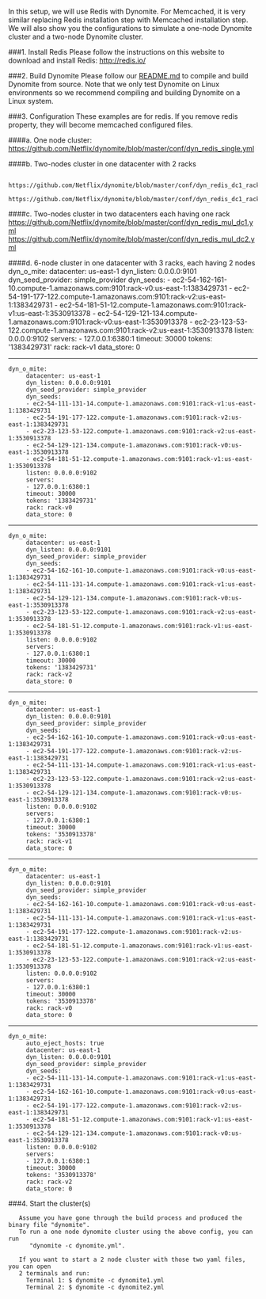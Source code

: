 In this setup, we will use Redis with Dynomite.  For Memcached, it is very similar replacing Redis installation step with Memcached installation step.  We will also show you the configurations to simulate a one-node Dynomite cluster and a two-node Dynomite cluster.

###1. Install Redis
Please follow the instructions on this website to download and install Redis: http://redis.io/

###2. Build Dynomite
Please follow our [README.md](https://github.com/Netflix/dynomite/blob/master/README.md) to compile and build Dynomite from source. Note that we only test Dynomite on Linux environments so we recommend compiling and building Dynomite on a Linux system.

###3. Configuration
These examples are for redis.  If you remove redis property, they will become memcached configured files.

####a. One node cluster: 
       https://github.com/Netflix/dynomite/blob/master/conf/dyn_redis_single.yml  

####b. Two-nodes cluster in one datacenter with 2 racks

       https://github.com/Netflix/dynomite/blob/master/conf/dyn_redis_dc1_rack1.yml
       https://github.com/Netflix/dynomite/blob/master/conf/dyn_redis_dc1_rack2.yml
    
####c. Two-nodes cluster in two datacenters each having one rack
       https://github.com/Netflix/dynomite/blob/master/conf/dyn_redis_mul_dc1.yml
       https://github.com/Netflix/dynomite/blob/master/conf/dyn_redis_mul_dc2.yml

####d. 6-node cluster in one datacenter with 3 racks, each having 2 nodes
    dyn_o_mite:
         datacenter: us-east-1
         dyn_listen: 0.0.0.0:9101
         dyn_seed_provider: simple_provider
         dyn_seeds:
         - ec2-54-162-161-10.compute-1.amazonaws.com:9101:rack-v0:us-east-1:1383429731
         - ec2-54-191-177-122.compute-1.amazonaws.com:9101:rack-v2:us-east-1:1383429731
         - ec2-54-181-51-12.compute-1.amazonaws.com:9101:rack-v1:us-east-1:3530913378
         - ec2-54-129-121-134.compute-1.amazonaws.com:9101:rack-v0:us-east-1:3530913378
         - ec2-23-123-53-122.compute-1.amazonaws.com:9101:rack-v2:us-east-1:3530913378
         listen: 0.0.0.0:9102
         servers:
         - 127.0.0.1:6380:1
         timeout: 30000
         tokens: '1383429731'
         rack: rack-v1
         data_store: 0

-----------------------------
    dyn_o_mite:
         datacenter: us-east-1
         dyn_listen: 0.0.0.0:9101
         dyn_seed_provider: simple_provider
         dyn_seeds:
         - ec2-54-111-131-14.compute-1.amazonaws.com:9101:rack-v1:us-east-1:1383429731
         - ec2-54-191-177-122.compute-1.amazonaws.com:9101:rack-v2:us-east-1:1383429731
         - ec2-23-123-53-122.compute-1.amazonaws.com:9101:rack-v2:us-east-1:3530913378
         - ec2-54-129-121-134.compute-1.amazonaws.com:9101:rack-v0:us-east-1:3530913378
         - ec2-54-181-51-12.compute-1.amazonaws.com:9101:rack-v1:us-east-1:3530913378
         listen: 0.0.0.0:9102
         servers:
         - 127.0.0.1:6380:1
         timeout: 30000
         tokens: '1383429731'
         rack: rack-v0
         data_store: 0

-----------------------------
    dyn_o_mite:
         datacenter: us-east-1
         dyn_listen: 0.0.0.0:9101
         dyn_seed_provider: simple_provider
         dyn_seeds:
         - ec2-54-162-161-10.compute-1.amazonaws.com:9101:rack-v0:us-east-1:1383429731
         - ec2-54-111-131-14.compute-1.amazonaws.com:9101:rack-v1:us-east-1:1383429731
         - ec2-54-129-121-134.compute-1.amazonaws.com:9101:rack-v0:us-east-1:3530913378
         - ec2-23-123-53-122.compute-1.amazonaws.com:9101:rack-v2:us-east-1:3530913378
         - ec2-54-181-51-12.compute-1.amazonaws.com:9101:rack-v1:us-east-1:3530913378
         listen: 0.0.0.0:9102
         servers:
         - 127.0.0.1:6380:1
         timeout: 30000
         tokens: '1383429731'
         rack: rack-v2
         data_store: 0

-----------------------------
    dyn_o_mite:
         datacenter: us-east-1
         dyn_listen: 0.0.0.0:9101
         dyn_seed_provider: simple_provider
         dyn_seeds:
         - ec2-54-162-161-10.compute-1.amazonaws.com:9101:rack-v0:us-east-1:1383429731
         - ec2-54-191-177-122.compute-1.amazonaws.com:9101:rack-v2:us-east-1:1383429731
         - ec2-54-111-131-14.compute-1.amazonaws.com:9101:rack-v1:us-east-1:1383429731
         - ec2-23-123-53-122.compute-1.amazonaws.com:9101:rack-v2:us-east-1:3530913378
         - ec2-54-129-121-134.compute-1.amazonaws.com:9101:rack-v0:us-east-1:3530913378
         listen: 0.0.0.0:9102
         servers:
         - 127.0.0.1:6380:1
         timeout: 30000
         tokens: '3530913378'
         rack: rack-v1
         data_store: 0

-----------------------------
    dyn_o_mite:
         datacenter: us-east-1
         dyn_listen: 0.0.0.0:9101
         dyn_seed_provider: simple_provider
         dyn_seeds:
         - ec2-54-162-161-10.compute-1.amazonaws.com:9101:rack-v0:us-east-1:1383429731
         - ec2-54-111-131-14.compute-1.amazonaws.com:9101:rack-v1:us-east-1:1383429731
         - ec2-54-191-177-122.compute-1.amazonaws.com:9101:rack-v2:us-east-1:1383429731
         - ec2-54-181-51-12.compute-1.amazonaws.com:9101:rack-v1:us-east-1:3530913378
         - ec2-23-123-53-122.compute-1.amazonaws.com:9101:rack-v2:us-east-1:3530913378
         listen: 0.0.0.0:9102
         servers:
         - 127.0.0.1:6380:1
         timeout: 30000
         tokens: '3530913378'
         rack: rack-v0
         data_store: 0

-----------------------------
    dyn_o_mite:
         auto_eject_hosts: true
         datacenter: us-east-1
         dyn_listen: 0.0.0.0:9101
         dyn_seed_provider: simple_provider
         dyn_seeds:
         - ec2-54-111-131-14.compute-1.amazonaws.com:9101:rack-v1:us-east-1:1383429731
         - ec2-54-162-161-10.compute-1.amazonaws.com:9101:rack-v0:us-east-1:1383429731
         - ec2-54-191-177-122.compute-1.amazonaws.com:9101:rack-v2:us-east-1:1383429731
         - ec2-54-181-51-12.compute-1.amazonaws.com:9101:rack-v1:us-east-1:3530913378
         - ec2-54-129-121-134.compute-1.amazonaws.com:9101:rack-v0:us-east-1:3530913378
         listen: 0.0.0.0:9102
         servers:
         - 127.0.0.1:6380:1
         timeout: 30000
         tokens: '3530913378'
         rack: rack-v2
         data_store: 0


###4. Start the cluster(s)

       Assume you have gone through the build process and produced the binary file "dynomite".
       To run a one node dynomite cluster using the above config, you can run 
          "dynomite -c dynomite.yml".  

       If you want to start a 2 node cluster with those two yaml files, you can open 
       2 terminals and run:
         Terminal 1: $ dynomite -c dynomite1.yml
         Terminal 2: $ dynomite -c dynomite2.yml